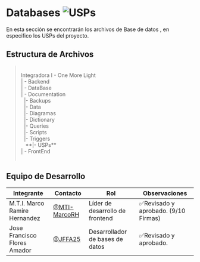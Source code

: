 # Databases ![USPs](https://img.shields.io/badge/MySQL-00000F?style=for-the-badge&logo=mysql&logoColor=white)
En esta sección se encontrarán los archivos de Base de datos , en especifico los USPs del proyecto.

## Estructura de Archivos
> <br>
>Integradora I - One More Light<br>
>| - Backend<br>
>| - DataBase<br>
>| - Documentation<br>
>&nbsp;&nbsp;|- Backups<br>
>&nbsp;&nbsp;|- Data<br>
>&nbsp;&nbsp;|- Diagramas<br>
>&nbsp;&nbsp;|- Dictionary<br>
>&nbsp;&nbsp;|- Queries<br>
>&nbsp;&nbsp;|- Scripts<br>
>&nbsp;&nbsp;|- Triggers<br>
>&nbsp;&nbsp; **|- USPs**<br>
>| - FrontEnd<br>
> <br>

## Equipo de Desarrollo

|Integrante|Contacto|Rol|Observaciones|
|------------|--------|---|---|
|M.T.I. Marco Ramire Hernandez|[@MTI-MarcoRH](https://github.com/MTI-MarcoRH)|Líder de desarrollo de frontend|✅Revisado y aprobado. (9/10 Firmas)|
|Jose Francisco Flores Amador|[@JFFA25](https://github.com/JFFA25)|Desarrollador de bases de datos|✅Revisado y aprobado.|

